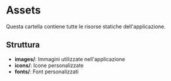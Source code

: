 # Assets

Questa cartella contiene tutte le risorse statiche dell'applicazione.

## Struttura

- **images/**: Immagini utilizzate nell'applicazione
- **icons/**: Icone personalizzate
- **fonts/**: Font personalizzati
